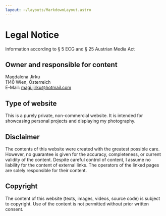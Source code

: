 ```yaml
---
layout: ~/layouts/MarkdownLayout.astro
---
```


# Legal Notice

Information according to § 5 ECG and § 25 Austrian Media Act

## Owner and responsible for content

Magdalena Jirku\
1140 Wien, Österreich\
E-Mail: <magi.jirku@hotmail.com>

## Type of website

This is a purely private, non-commercial website.
It is intended for showcasing personal projects and displaying my photography.

## Disclaimer

The contents of this website were created with the greatest possible care.
However, no guarantee is given for the accuracy, completeness, or current validity of the content.
Despite careful control of content, I assume no liability for the content of external links.
The operators of the linked pages are solely responsible for their content.

## Copyright

The content of this website (texts, images, videos, source code) is subject to copyright.
Use of the content is not permitted without prior written consent.
